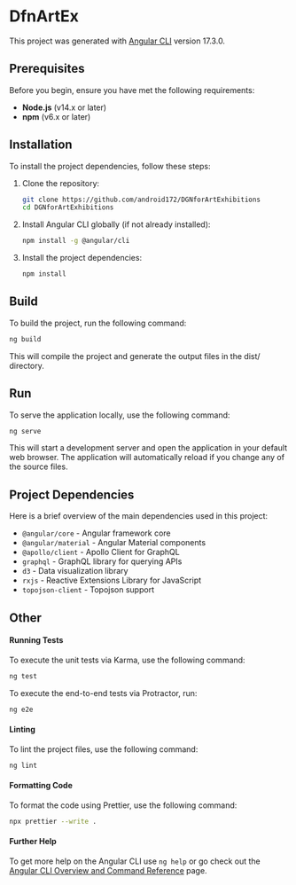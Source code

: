 # DfnArtEx

This project was generated with [Angular CLI](https://github.com/angular/angular-cli) version 17.3.0.

## Prerequisites

Before you begin, ensure you have met the following requirements:

- **Node.js** (v14.x or later)
- **npm** (v6.x or later)

## Installation

To install the project dependencies, follow these steps:

1. Clone the repository:
   ```bash
   git clone https://github.com/android172/DGNforArtExhibitions
   cd DGNforArtExhibitions
   ```
2. Install Angular CLI globally (if not already installed):
   ```bash
   npm install -g @angular/cli
   ```
3. Install the project dependencies:
   ```bash
   npm install
   ```

## Build

To build the project, run the following command:

```bash
ng build
```

This will compile the project and generate the output files in the dist/ directory.

## Run

To serve the application locally, use the following command:

```bash
ng serve
```

This will start a development server and open the application in your default web browser. The application will automatically reload if you change any of the source files.

## Project Dependencies

Here is a brief overview of the main dependencies used in this project:

- `@angular/core` - Angular framework core
- `@angular/material` - Angular Material components
- `@apollo/client` - Apollo Client for GraphQL
- `graphql` - GraphQL library for querying APIs
- `d3` - Data visualization library
- `rxjs` - Reactive Extensions Library for JavaScript
- `topojson-client` - Topojson support

## Other

#### Running Tests

To execute the unit tests via Karma, use the following command:

```bash
ng test
```

To execute the end-to-end tests via Protractor, run:

```bash
ng e2e
```

#### Linting

To lint the project files, use the following command:

```bash
ng lint
```

#### Formatting Code

To format the code using Prettier, use the following command:

```bash
npx prettier --write .
```

#### Further Help

To get more help on the Angular CLI use `ng help` or go check out the [Angular CLI Overview and Command Reference](https://angular.io/cli) page.
